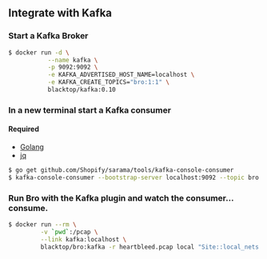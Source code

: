 Integrate with Kafka
--------------------

### Start a Kafka Broker  

```bash  
$ docker run -d \
           --name kafka \
           -p 9092:9092 \
           -e KAFKA_ADVERTISED_HOST_NAME=localhost \
           -e KAFKA_CREATE_TOPICS="bro:1:1" \
           blacktop/kafka:0.10
```

### In a new terminal start a Kafka consumer

#### Required

 - [Golang](https://golang.org/doc/install)
 - [jq](https://stedolan.github.io/jq/)

```bash  
$ go get github.com/Shopify/sarama/tools/kafka-console-consumer
$ kafka-console-consumer --bootstrap-server localhost:9092 --topic bro | jq .
```

### Run Bro with the Kafka plugin and watch the consumer... consume.

```bash
$ docker run --rm \
         -v `pwd`:/pcap \
         --link kafka:localhost \
         blacktop/bro:kafka -r heartbleed.pcap local "Site::local_nets += { 192.168.11.0/24 }"
```
